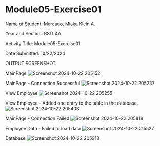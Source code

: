 # Module05-Exercise01

Name of Student: Mercado, Miaka Klein A.

Year and Section: BSIT 4A

Activity Title: Module05-Exercise01

Date Submitted: 10/22/2024

OUTPUT SCREENSHOT:

MainPage
![Screenshot 2024-10-22 205152](https://github.com/user-attachments/assets/88a4c0d0-e3c6-44f4-8631-361d01832d06)

MainPage - Connection Successful
![Screenshot 2024-10-22 205237](https://github.com/user-attachments/assets/626bdcae-4379-4d77-b0ec-8c3d4b8e59ab)

View Employee
![Screenshot 2024-10-22 205255](https://github.com/user-attachments/assets/7ac0581e-d089-4ce0-8820-5b3555fb242b)

View Employee - Added one entry to the table in the database.
![Screenshot 2024-10-22 205403](https://github.com/user-attachments/assets/be245eaf-e11f-4fd9-83a9-74a99417c361)

MainPage - Connection Failed
![Screenshot 2024-10-22 205818](https://github.com/user-attachments/assets/2e32835f-cb4e-4665-af4f-112bf38867df)

Employee Data - Failed to load data
![Screenshot 2024-10-22 215527](https://github.com/user-attachments/assets/29ea0d7f-6996-4bcb-91fe-6c3704a81e01)

Database
![Screenshot 2024-10-22 205918](https://github.com/user-attachments/assets/81deb871-eb69-46cb-a6d9-32500cabbb89)

